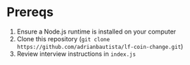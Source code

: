 # Prereqs

1. Ensure a Node.js runtime is installed on your computer
2. Clone this repository (`git clone https://github.com/adrianbautista/lf-coin-change.git`)
3. Review interview instructions in `index.js`

